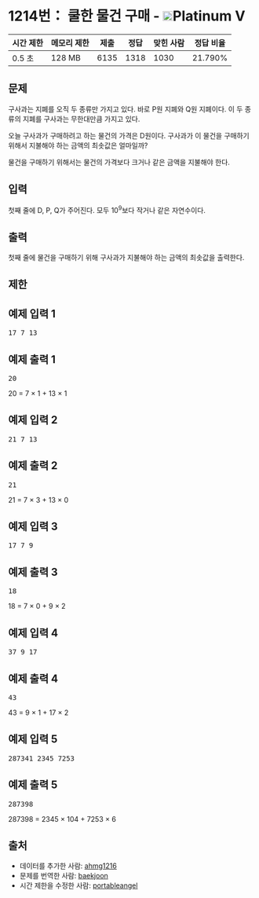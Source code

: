 # 1214번： 쿨한 물건 구매 - <img src="https://static.solved.ac/tier_small/16.svg" style="height:20px" />Platinum V

| 시간 제한 | 메모리 제한 | 제출 | 정답 | 맞힌 사람 | 정답 비율 |
| --- | --- | --- | --- | --- | --- |
| 0.5 초 | 128 MB | 6135 | 1318 | 1030 | 21.790% |

## 문제

구사과는 지폐를 오직 두 종류만 가지고 있다. 바로 P원 지폐와 Q원 지폐이다. 이 두 종류의 지폐를 구사과는 무한대만큼 가지고 있다.

오늘 구사과가 구매하려고 하는 물건의 가격은 D원이다. 구사과가 이 물건을 구매하기 위해서 지불해야 하는 금액의 최솟값은 얼마일까?

물건을 구매하기 위해서는 물건의 가격보다 크거나 같은 금액을 지불해야 한다.

## 입력

첫째 줄에 D, P, Q가 주어진다. 모두 10<sup>9</sup>보다 작거나 같은 자연수이다.

## 출력

첫째 줄에 물건을 구매하기 위해 구사과가 지불해야 하는 금액의 최솟값을 출력한다.

## 제한

## 예제 입력 1

<pre>17 7 13
</pre>
## 예제 출력 1

<pre>20
</pre>
20 = 7 × 1 + 13 × 1

## 예제 입력 2

<pre>21 7 13
</pre>
## 예제 출력 2

<pre>21
</pre>
21 = 7 × 3 + 13 × 0

## 예제 입력 3

<pre>17 7 9
</pre>
## 예제 출력 3

<pre>18
</pre>
18 = 7 × 0 + 9 × 2

## 예제 입력 4

<pre>37 9 17
</pre>
## 예제 출력 4

<pre>43
</pre>
43 = 9 × 1 + 17 × 2

## 예제 입력 5

<pre>287341 2345 7253
</pre>
## 예제 출력 5

<pre>287398
</pre>
287398 = 2345 × 104 + 7253 × 6

## 출처

- 데이터를 추가한 사람: [ahmg1216](/user/ahmg1216)
- 문제를 번역한 사람: [baekjoon](/user/baekjoon)
- 시간 제한을 수정한 사람: [portableangel](/user/portableangel)
